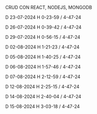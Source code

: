 CRUD CON REACT, NODEJS, MONGODB

D 23-07-2024 H 0-23-59 / 4-47-24

D 26-07-2024 H 0-39-42 / 4-47-24

D 29-07-2024 H 0-56-15 / 4-47-24

D 02-08-2024 H 1-21-23 / 4-47-24

D 05-08-2024 H 1-40-25 / 4-47-24

D 06-08-2024 H 1-57-46 / 4-47-24

D 07-08-2024 H 2-12-59 / 4-47-24

D 12-08-2024 H 2-25-15 / 4-47-24

D 14-08-2024 H 2-40-04 / 4-47-24

D 15-08-2024 H 3-03-18 / 4-47-24
